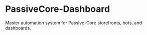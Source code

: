 # PassiveCore-Dashboard
Master automation system for Passive-Core storefronts, bots, and dashboards.
